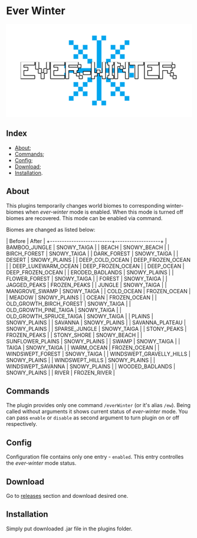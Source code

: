 # Ever Winter

![Logo](/images/logo.png)

## Index

- [About](#about);
- [Commands](#commands);
- [Config](#config);
- [Download](#download);
- [Installation](#installation).

## About

This plugins temporarily changes world biomes to corresponding winter-biomes
when _ever-winter_ mode is enabled. When this mode is turned off biomes are
recovered. This mode can be enabled via command.

Biomes are changed as listed below:

| Before                   | After             |
+--------------------------+-------------------+
| BAMBOO_JUNGLE            | SNOWY_TAIGA       |
| BEACH                    | SNOWY_BEACH       |
| BIRCH_FOREST             | SNOWY_TAIGA       |
| DARK_FOREST              | SNOWY_TAIGA       |
| DESERT                   | SNOWY_PLAINS      |
| DEEP_COLD_OCEAN          | DEEP_FROZEN_OCEAN |
| DEEP_LUKEWARM_OCEAN      | DEEP_FROZEN_OCEAN |
| DEEP_OCEAN               | DEEP_FROZEN_OCEAN |
| ERODED_BADLANDS          | SNOWY_PLAINS      |
| FLOWER_FOREST            | SNOWY_TAIGA       |
| FOREST                   | SNOWY_TAIGA       |
| JAGGED_PEAKS             | FROZEN_PEAKS      |
| JUNGLE                   | SNOWY_TAIGA       |
| MANGROVE_SWAMP           | SNOWY_TAIGA       |
| COLD_OCEAN               | FROZEN_OCEAN      |
| MEADOW                   | SNOWY_PLAINS      |
| OCEAN                    | FROZEN_OCEAN      |
| OLD_GROWTH_BIRCH_FOREST  | SNOWY_TAIGA       |
| OLD_GROWTH_PINE_TAIGA    | SNOWY_TAIGA       |
| OLD_GROWTH_SPRUCE_TAIGA  | SNOWY_TAIGA       |
| PLAINS                   | SNOWY_PLAINS      |
| SAVANNA                  | SNOWY_PLAINS      |
| SAVANNA_PLATEAU          | SNOWY_PLAINS      |
| SPARSE_JUNGLE            | SNOWY_TAIGA       |
| STONY_PEAKS              | FROZEN_PEAKS      |
| STONY_SHORE              | SNOWY_BEACH       |
| SUNFLOWER_PLAINS         | SNOWY_PLAINS      |
| SWAMP                    | SNOWY_TAIGA       |
| TAIGA                    | SNOWY_TAIGA       |
| WARM_OCEAN               | FROZEN_OCEAN      |
| WINDSWEPT_FOREST         | SNOWY_TAIGA       |
| WINDSWEPT_GRAVELLY_HILLS | SNOWY_PLAINS      |
| WINDSWEPT_HILLS          | SNOWY_PLAINS      |
| WINDSWEPT_SAVANNA        | SNOWY_PLAINS      |
| WOODED_BADLANDS          | SNOWY_PLAINS      |
| RIVER                    | FROZEN_RIVER      |

## Commands

The plugin provides only one command `/everWinter` (or it's alias `/ew`).
Being called without arguments it shows current status of _ever-winter_ mode.
You can pass `enable` or `disable` as second argument to turn plugin on or off
respectively.

## Config

Configuration file contains only one entry - `enabled`. This entry controlles
the _ever-winter_ mode status.

## Download

Go to [releases](https://github.com/Maksim2498/mc-ever-winter/releases)
section and download desired one.

## Installation

Simply put downloaded .jar file in the plugins folder.
